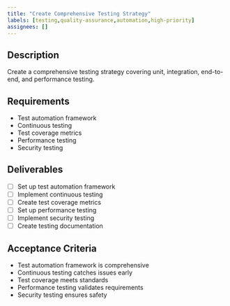 ```yaml
---
title: "Create Comprehensive Testing Strategy"
labels: [testing,quality-assurance,automation,high-priority]
assignees: []
---
```



## Description
Create a comprehensive testing strategy covering unit, integration, end-to-end, and performance testing.

## Requirements
- Test automation framework
- Continuous testing
- Test coverage metrics
- Performance testing
- Security testing

## Deliverables
- [ ] Set up test automation framework
- [ ] Implement continuous testing
- [ ] Create test coverage metrics
- [ ] Set up performance testing
- [ ] Implement security testing
- [ ] Create testing documentation

## Acceptance Criteria
- Test automation framework is comprehensive
- Continuous testing catches issues early
- Test coverage meets standards
- Performance testing validates requirements
- Security testing ensures safety

